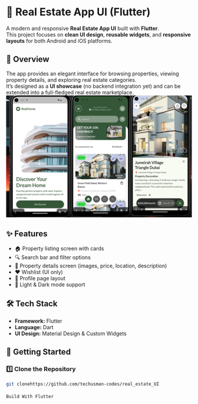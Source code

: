 # 🏡 Real Estate App UI (Flutter)

A modern and responsive **Real Estate App UI** built with **Flutter**.  
This project focuses on **clean UI design**, **reusable widgets**, and **responsive layouts** for both Android and iOS platforms.  

## 📖 Overview  
The app provides an elegant interface for browsing properties, viewing property details, and exploring real estate categories.  
It’s designed as a **UI showcase** (no backend integration yet) and can be extended into a full-fledged real estate marketplace.  
![App Screenshot](https://github.com/techusman-codes/real_estate_UI/blob/610410dd714736fb976d2afa4afdd3b41a4daa05/Screenshot%20From%202025-10-06%2019-38-48.png)
## ✨ Features  
- 🏠 Property listing screen with cards  
- 🔍 Search bar and filter options  
- 📍 Property details screen (images, price, location, description)  
- ❤️ Wishlist (UI only)  
- 👤 Profile page layout  
- 🌙 Light & Dark mode support  

## 🛠️ Tech Stack  
- **Framework:** Flutter  
- **Language:** Dart  
- **UI Design:** Material Design & Custom Widgets  

## 🚀 Getting Started  

### 1️⃣ Clone the Repository  
```bash
git clonehttps://github.com/techusman-codes/real_estate_UI

Build With Flutter
